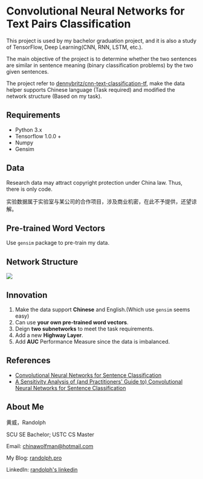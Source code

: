 # Convolutional Neural Networks for Text Pairs Classification

This project is used by my bachelor graduation project, and it is also a study of TensorFlow, Deep Learning(CNN, RNN, LSTM, etc.).

The main objective of the project is to determine whether the two sentences are similar in sentence meaning (binary classification problems) by the two given sentences.

The project refer to [dennybritz/cnn-text-classification-tf](https://github.com/dennybritz/cnn-text-classification-tf), make the data helper supports Chinese language (Task required) and modified the network structure (Based on my task).

## Requirements

- Python 3.x
- Tensorflow 1.0.0 +
- Numpy
- Gensim

## Data

Research data may attract copyright protection under China law. Thus, there is only code.

实验数据属于实验室与某公司的合作项目，涉及商业机密，在此不予提供，还望谅解。

## Pre-trained Word Vectors

Use `gensim` package to pre-train my data.


## Network Structure

![](https://farm1.staticflickr.com/650/33049175050_080d4de7ff_o.jpg)

## Innovation

1. Make the data support **Chinese** and English.(Which use `gensim` seems easy)
2. Can use **your own pre-trained word vectors**.
3. Deign **two subnetworks** to meet the task requirements.
4. Add a new **Highway Layer**.
5. Add **AUC** Performance Measure since the data is imbalanced.


## References

- [Convolutional Neural Networks for Sentence Classification](http://arxiv.org/abs/1408.5882)
- [A Sensitivity Analysis of (and Practitioners' Guide to) Convolutional Neural Networks for Sentence Classification](http://arxiv.org/abs/1510.03820)

## About Me

黄威，Randolph

SCU SE Bachelor; USTC CS Master

Email: chinawolfman@hotmail.com

My Blog: [randolph.pro](http://randolph.pro)

LinkedIn: [randolph's linkedin](https://www.linkedin.com/in/randolph-%E9%BB%84%E5%A8%81/)
